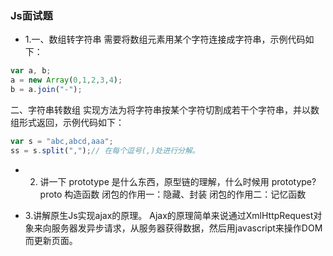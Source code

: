 ###   Js面试题
* 1.一、数组转字符串
需要将数组元素用某个字符连接成字符串，示例代码如下：
```js
var a, b;
a = new Array(0,1,2,3,4);
b = a.join("-");
```
二、字符串转数组
实现方法为将字符串按某个字符切割成若干个字符串，并以数组形式返回，示例代码如下：

```js
var s = "abc,abcd,aaa";
ss = s.split(",");// 在每个逗号(,)处进行分解。
```


* 2. 讲一下 prototype 是什么东西，原型链的理解，什么时候用 prototype?
proto
构造函数
闭包的作用一：隐藏、封装
闭包的作用二：记忆函数

* 3.讲解原生Js实现ajax的原理。
Ajax的原理简单来说通过XmlHttpRequest对象来向服务器发异步请求，从服务器获得数据，然后用javascript来操作DOM而更新页面。
